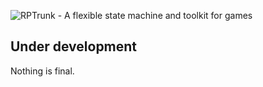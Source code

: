 ![RPTrunk - A flexible state machine and toolkit for games](https://github.com/pyrus-io/RPTrunk/blob/master/Logo/logo.png)

## Under development
Nothing is final.

